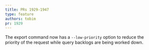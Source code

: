 ```yaml
---
title: PRs 1929-1947
type: feature
authors: tobim
pr: 1929
---
```


The export command now has a `--low-priority` option to reduce the priority of
the request while query backlogs are being worked down.
